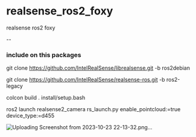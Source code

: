 # realsense_ros2_foxy
realsense ros2 foxy 

--
### include on this packages
git clone https://github.com/IntelRealSense/librealsense.git -b ros2debian


git clone https://github.com/IntelRealSense/realsense-ros.git -b ros2-legacy


colcon build
. install/setup.bash

ros2 launch realsense2_camera rs_launch.py enable_pointcloud:=true device_type:=d455

![Uploading Screenshot from 2023-10-23 22-13-32.png…]()

